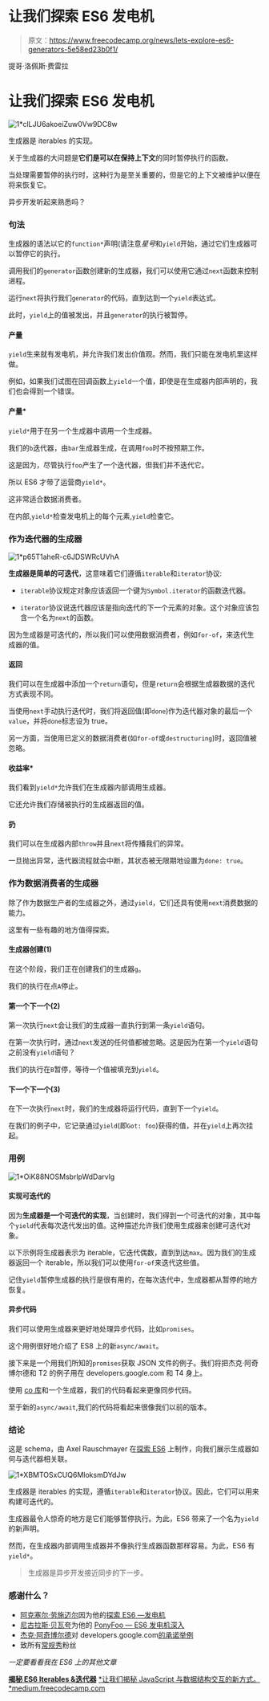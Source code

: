 # 让我们探索 ES6 发电机

> 原文：<https://www.freecodecamp.org/news/lets-explore-es6-generators-5e58ed23b0f1/>

提哥·洛佩斯·费雷拉

# 让我们探索 ES6 发电机

![1*clLJU6akoeiZuw0Vw9DC8w](img/e6e1d56bb9d50307bbd1d4999ccb4add.png)

生成器是 iterables 的实现。

关于生成器的大问题是**它们是可以在保持上下文**的同时暂停执行的函数。

当处理需要暂停的执行时，这种行为是至关重要的，但是它的上下文被维护以便在将来恢复它。

异步开发听起来熟悉吗？

### 句法

生成器的语法以它的`function*`声明(请注意*星号*和`yield`开始，通过它们生成器可以暂停它的执行。

调用我们的`generator`函数创建新的生成器，我们可以使用它通过`next`函数来控制进程。

运行`next`将执行我们`generator`的代码，直到达到一个`yield`表达式。

此时，`yield`上的值被发出，并且`generator`的执行被暂停。

#### 产量

`yield`生来就有发电机，并允许我们发出价值观。然而，我们只能在发电机里这样做。

例如，如果我们试图在回调函数上`yield`一个值，即使是在生成器内部声明的，我们也会得到一个错误。

#### 产量*

`yield*`用于在另一个生成器中调用一个生成器。

我们的`b`迭代器，由`bar`生成器生成，在调用`foo`时不按预期工作。

这是因为，尽管执行`foo`产生了一个迭代器，但我们并不迭代它。

所以 ES6 才带了运营商`yield*`。

这非常适合数据消费者。

在内部,`yield*`检查发电机上的每个元素,`yield`检查它。

### 作为迭代器的生成器

![1*p65T1aheR-c6JDSWRcUVhA](img/7d08ed318847ca332f73671a9feedb60.png)

**生成器是简单的可迭代**，这意味着它们遵循`iterable`和`iterator`协议:

*   `iterable`协议规定对象应该返回一个键为`Symbol.iterator`的函数迭代器。

*   `iterator`协议说迭代器应该是指向迭代的下一个元素的对象。这个对象应该包含一个名为`next`的函数。

因为生成器是可迭代的，所以我们可以使用数据消费者，例如`for-of`，来迭代生成器的值。

#### 返回

我们可以在生成器中添加一个`return`语句，但是`return`会根据生成器数据的迭代方式表现不同。

当使用`next`手动执行迭代时，我们将返回值(即`done`)作为迭代器对象的最后一个`value`，并将`done`标志设为 true。

另一方面，当使用已定义的数据消费者(如`for-of`或`destructuring`)时，返回值被忽略。

#### **收益率***

我们看到`yield*`允许我们在生成器内部调用生成器。

它还允许我们存储被执行的生成器返回的值。

#### 扔

我们可以在生成器内部`throw`并且`next`将传播我们的异常。

一旦抛出异常，迭代器流程就会中断，其状态被无限期地设置为`done: true`。

### 作为数据消费者的生成器

除了作为数据生产者的生成器之外，通过`yield`，它们还具有使用`next`消费数据的能力。

这里有一些有趣的地方值得探索。

#### 生成器创建(1)

在这个阶段，我们正在创建我们的生成器`g`。

我们的执行在点`A`停止。

#### 第一个下一个(2)

第一次执行`next`会让我们的生成器一直执行到第一条`yield`语句。

在第一次执行时，通过`next`发送的任何值都被忽略。这是因为在第一个`yield`语句之前没有`yield`语句？

我们的执行在`B`暂停，等待一个值被填充到`yield`。

#### 下一个下一个(3)

在下一次执行`next`时，我们的生成器将运行代码，直到下一个`yield`。

在我们的例子中，它记录通过`yield`(即`Got: foo`)获得的值，并在`yield`上再次挂起。

### 用例

![1*OiK88NOSMsbrlpWdDarvlg](img/fa6121dabd91ad1db74e4128dc0e2791.png)

#### 实现可迭代的

因为**生成器是一个可迭代的实现**，当创建时，我们得到一个可迭代的对象，其中每个`yield`代表每次迭代发出的值。这种描述允许我们使用生成器来创建可迭代对象。

以下示例将生成器表示为 iterable，它迭代偶数，直到到达`max`。因为我们的生成器返回一个 iterable，所以我们可以使用`for-of`来迭代这些值。

记住`yield`暂停生成器的执行是很有用的，在每次迭代中，生成器都从暂停的地方恢复。

#### 异步代码

我们可以使用生成器来更好地处理异步代码，比如`promises`。

这个用例很好地介绍了 ES8 上的新`async/await`。

接下来是一个用我们所知的`promises`获取 JSON 文件的例子。我们将把杰克·阿奇博尔德和 T2 的例子用在 developers.google.com 和 T4 身上。

使用 [co 库](https://github.com/tj/co)和一个生成器，我们的代码看起来更像同步代码。

至于新的`async/await`,我们的代码将看起来很像我们以前的版本。

### 结论

这是 schema，由 Axel Rauschmayer 在[探索 ES6](http://exploringjs.com/es6/index.html) 上制作，向我们展示生成器如何与迭代器相关联。

![1*XBMTOSxCUQ6MloksmDYdJw](img/520140a02d0dfd8b60d2b744c91d6beb.png)

生成器是 iterables 的实现，遵循`iterable`和`iterator`协议。因此，它们可以用来构建可迭代的。

生成器最令人惊奇的地方是它们能够暂停执行。为此，ES6 带来了一个名为`yield`的新声明。

然而，在生成器内部调用生成器并不像执行生成器函数那样容易。为此，ES6 有`yield*`。

> 生成器是异步开发接近同步的下一步。

### 感谢什么？

*   [阿克塞尔·劳施迈尔](https://twitter.com/rauschma)因为他的[探索 ES6 —发电机](http://exploringjs.com/es6/ch_generators.html)
*   [尼古拉斯·贝瓦夸](https://twitter.com/nzgb)为他的 [PonyFoo — ES6 发电机深入](https://ponyfoo.com/articles/es6-generators-in-depth)
*   [杰克·阿奇博尔德](https://twitter.com/jaffathecake)对 developers.google.com[的承诺举例](https://developers.google.com/web/fundamentals/getting-started/primers/promises)
*   致所有[常规秀](https://www.youtube.com/watch?v=n_OC-RAm7Qs)粉丝

*一定要看看我在 ES6 上的其他文章*

[**揭秘 ES6 Iterables &迭代器**](https://medium.freecodecamp.com/demystifying-es6-iterables-iterators-4bdd0b084082)
[*让我们揭秘 JavaScript 与数据结构交互的新方式。*medium.freecodecamp.com](https://medium.freecodecamp.com/demystifying-es6-iterables-iterators-4bdd0b084082)